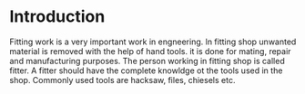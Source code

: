 # Introduction

Fitting work is a very important work in engneering. ln fitting shop unwanted material is removed with the help of hand tools. it is done for mating, repair and manufacturing purposes. The person working in fitting shop is called fitter. A fitter should have the complete knowldge ot the tools used in the shop. Commonly used tools are hacksaw, files, chiesels etc.
